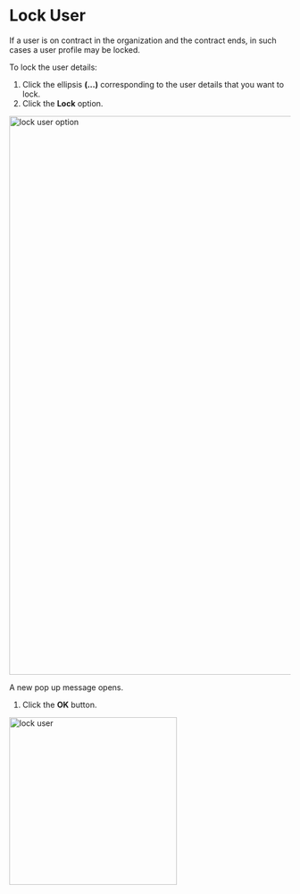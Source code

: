 # Lock User

If a user is on contract in the organization and the contract ends, in such cases a user profile may be locked. 

To lock the user details:

1. Click the ellipsis **(...)** corresponding to the user details that you want to lock.
1. Click the **Lock** option.

<img src="/thehive/configure-organization/manage-users/lock_user_option.png" alt="lock user option" width="1000" height="1000"/>

A new pop up message opens.

1. Click the **OK** button.

<img src="/thehive/images/user-guides/organization/configure-organization/manage-users/lock_user.png" alt="lock user" width="300" height="300"/>